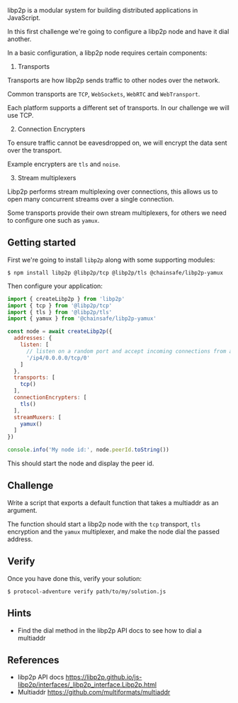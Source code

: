libp2p is a modular system for building distributed applications in JavaScript.

In this first challenge we're going to configure a libp2p node and have it dial another.

In a basic configuration, a libp2p node requires certain components:

1. Transports

Transports are how libp2p sends traffic to other nodes over the network.

Common transports are `TCP`, `WebSockets`, `WebRTC` and `WebTransport`.

Each platform supports a different set of transports. In our challenge we will use TCP.

2. Connection Encrypters

To ensure traffic cannot be eavesdropped on, we will encrypt the data sent over the transport.

Example encrypters are `tls` and `noise`.

3. Stream multiplexers

Libp2p performs stream multiplexing over connections, this allows us to open many concurrent streams over a single connection.

Some transports provide their own stream multiplexers, for others we need to configure one such as `yamux`.

## Getting started

First we're going to install `libp2p` along with some supporting modules:

```console
$ npm install libp2p @libp2p/tcp @libp2p/tls @chainsafe/libp2p-yamux
```

Then configure your application:

```js
import { createLibp2p } from 'libp2p'
import { tcp } from '@libp2p/tcp'
import { tls } from '@libp2p/tls'
import { yamux } from '@chainsafe/libp2p-yamux'

const node = await createLibp2p({
  addresses: {
    listen: [
      // listen on a random port and accept incoming connections from any host
      '/ip4/0.0.0.0/tcp/0'
    ]
  },
  transports: [
    tcp()
  ],
  connectionEncrypters: [
    tls()
  ],
  streamMuxers: [
    yamux()
  ]
})

console.info('My node id:', node.peerId.toString())
```

This should start the node and display the peer id.

## Challenge

Write a script that exports a default function that takes a multiaddr as an argument.

The function should start a libp2p node with the `tcp` transport, `tls` encryption and the `yamux` multiplexer, and make the node dial the passed address.

## Verify

Once you have done this, verify your solution:

```console
$ protocol-adventure verify path/to/my/solution.js
```

## Hints

- Find the dial method in the libp2p API docs to see how to dial a multiaddr

## References

- libp2p API docs https://libp2p.github.io/js-libp2p/interfaces/_libp2p_interface.Libp2p.html
- Multiaddr https://github.com/multiformats/multiaddr
